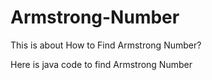 # Armstrong-Number

This is about How to Find Armstrong Number?

Here is java code to find Armstrong Number
